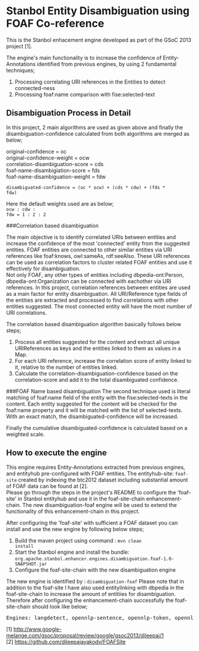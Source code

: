 Stanbol Entity Disambiguation using FOAF Co-reference
======================================================

This is the Stanbol enhacement engine developed as part of the GSoC 2013 project [1]. <br/>

The engine's main functionality is to increase the confidence of Entity-Annotations identified from previous engines, by using 2 fundamental techniques; <br/>
1. Processing correlating URI references in the Entities to detect connected-ness<br/>
2. Processing foaf:name comparison with fise:selected-text

Disambiguation Process in Detail
--------------------------------
In this project, 2 main algorithms are used as given above and finally the disambiguation-confidence calculated from both algorithms are merged as below; <br/>

original-confidence = oc<br/>
original-confidence-weight = ocw<br/>
correlation-disambiguation-score = cds<br/>
foaf-name-disambigiation-score = fds<br/>
foaf-name-disambiguation-weight = fdw<br/>

<code>disambiguated-confidence = (oc * ocw) + (cds * cdw) + (fds * fdw)</code>

Here the default weights used are as below;<br/>
<code>ocw : cdw : fdw = 1 : 2 : 2</code> <br/>

###Correlation based disambiguation

The main objective is to identify correlated URIs between entities and increase the confidence of the most 'connected' entity from the suggested entities. FOAF entities are connected to other similar entities via URI references like foaf:knows, owl:sameAs, rdf:seeAlso. These URI references can be used as correlation factors to cluster related FOAF entities and use it effectively for disambiguation. <br/>
Not only FOAF, any other types of entities including dbpedia-ont:Person, dbpedia-ont:Organization can be connected with eachother via URI references. In this project, correlation references between entities are used as a main factor for entity disambiguation. All URI/Reference type fields of the entities are extracted and processed to find correlations with other entities suggested. The most connected entity will have the most number of URI correlations.<br/>

The correlation based disambiguation algorithm basically follows below steps;<br/>
1. Process all entities suggested for the content and extract all unique URIReferences as keys and the entities linked to them as values in a Map. <br/>
2. For each URI reference, increase the correlation score of entity linked to it, relative to the number of entities linked.<br/>
3. Calculate the correlation-disambiguation-confidence based on the correlation-score and add it to the total disambiguated confidence. <br/>


###FOAF Name based disambiguation
The second technique used is literal matching of foaf:name field of the entity with the fise:selected-texts in the content. Each entity suggested for the content will be checked for the foaf:name property and it will be matched with the list of selected-texts. With an exact match, the disambiguated-confidence will be increased.<br/> 

Finally the cumulative disambiguated-confidence is calculated based on a weighted scale.<br/>

How to execute the engine
--------------------------
This engine requires Entity-Annotations extracted from previous engines, and entityhub pre-configured with FOAF entities. 
The entityhub-site: <code>foaf-site</code> created by indexing the btc2012 dataset including substantial amount of FOAF data can be found at [2]. <br/>
Please go through the steps in the project's README to configure the 'foaf-site' in Stanbol entityhub and use it in the foaf-site-chain enhancement-chain. The new disambiguation-foaf engine will be used to extend the functionality of this enhancement-chain in this project.<br/>

After configuring the 'foaf-site' with sufficient a FOAF dataset you can install and use the new engine by following below steps; <br/>
1. Build the maven project using command : <code>mvn clean install</code> <br/>
2. Start the Stanbol engine and install the bundle: <code>org.apache.stanbol.enhancer.engines.disambiguation.foaf-1.0-SNAPSHOT.jar</code><br/> 
3. Configure the foaf-site-chain with the new disambiguation engine

The new engine is identified by : <code>disambiguation-foaf</code>
Please note that in addition to the foaf-site I have also used entitylinking with dbpedia in the foaf-site-chain to increase the amount of entitiies for disambiguation.
Therefore after configuring the enhancement-chain successfully the foaf-site-chain should look like below; <br/>
<pre>
Engines: langdetect, opennlp-sentence, opennlp-token, opennlp-pos, foaf-site-linking, opennlp-ner, dbpediaLinking, disambiguation-foaf
</pre>

[1] http://www.google-melange.com/gsoc/proposal/review/google/gsoc2013/dileepaj/1 <br/>
[2] https://github.com/dileepajayakody/FOAFSite
